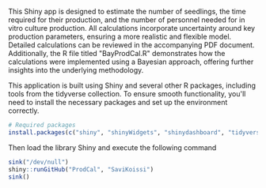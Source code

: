 This Shiny app is designed to estimate the number of seedlings, the time required for their production, and the number of personnel needed for in vitro culture production. All calculations incorporate uncertainty around key production parameters, ensuring a more realistic and flexible model. Detailed calculations can be reviewed in the accompanying PDF document. Additionally, the R file titled "BayProdCal.R" demonstrates how the calculations were implemented using a Bayesian approach, offering further insights into the underlying methodology.

This application is built using Shiny and several other R packages, including tools from the tidyverse collection. To ensure smooth functionality, you'll need to install the necessary packages and set up the environment correctly. 

```r
# Required packages
install.packages(c("shiny", "shinyWidgets", "shinydashboard", "tidyverse"))

```

Then load the library Shiny and execute the following command

```r
sink("/dev/null") 
shiny::runGitHub("ProdCal", "SaviKoissi")
sink() 
```

